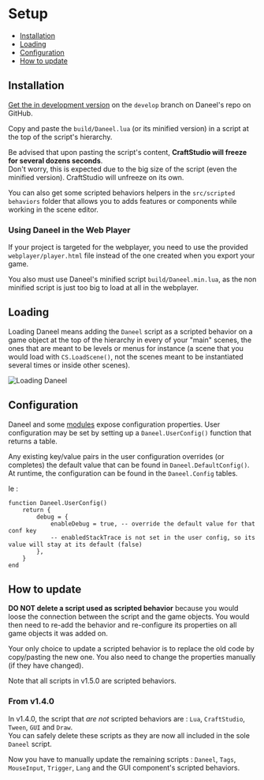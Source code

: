 # Setup

- [Installation](#installation)
- [Loading](#loading)
- [Configuration](#configuration)
- [How to update](#update)


<a name="installation"></a>
## Installation 

[Get the in development version](https://github.com/florentpoujol/Daneel/tree/develop) on the `develop` branch on Daneel's repo on GitHub.

Copy and paste the `build/Daneel.lua` (or its minified version) in a script at the top of the script's hierarchy.  

Be advised that upon pasting the script's content, __CraftStudio will freeze for several dozens seconds__.  
Don't worry, this is expected due to the big size of the script (even the minified version). CraftStudio will unfreeze on its own.

You can also get some scripted behaviors helpers in the `src/scripted behaviors` folder that allows you to adds features or components while working in the scene editor.

### Using Daneel in the Web Player

If your project is targeted for the webplayer, you need to use the provided `webplayer/player.html` file instead of the one created when you export your game.

You also must use Daneel's minified script `build/Daneel.min.lua`, as the non minified script is just too big to load at all in the webplayer.

<a name="loading"></a>
## Loading

Loading Daneel means adding the `Daneel` script as a scripted behavior on a game object at the top of the hierarchy in every of your "main" scenes, the ones that are meant to be levels or menus for instance (a scene that you would load with `CS.LoadScene()`, not the scenes meant to be instantiated several times or inside other scenes).  

![Loading Daneel](img/loading_daneel.jpg)

<a name="configuration"></a>
## Configuration

Daneel and some [modules](modules) expose configuration properties. User configuration may be set by setting up a `Daneel.UserConfig()` function  that returns a table.

Any existing key/value pairs in the user configuration overrides (or completes) the default value that can be found in `Daneel.DefaultConfig()`.  
At runtime, the configuration can be found in the `Daneel.Config` tables.

Ie :

    function Daneel.UserConfig()
        return {
            debug = {
                enableDebug = true, -- override the default value for that conf key
                -- enabledStackTrace is not set in the user config, so its value will stay at its default (false)
            },
        }
    end


<a name="update"></a>
## How to update

__DO NOT delete a script used as scripted behavior__ because you would loose the connection between the script and the game objects. You would then need to re-add the behavior and re-configure its properties on all game objects it was added on.  

Your only choice to update a scripted behavior is to replace the old code by copy/pasting the new one. You also need to change the properties manually (if they have changed).

Note that all scripts in v1.5.0 are scripted behaviors.

### From v1.4.0

In v1.4.0, the script that _are not_ scripted behaviors are : `Lua`, `CraftStudio`, `Tween`, `GUI` and `Draw`.  
You can safely delete these scripts as they are now all included in the sole `Daneel` script.

Now you have to manually update the remaining scripts : `Daneel`, `Tags`, `MouseInput`, `Trigger`, `Lang` and the GUI component's scripted behaviors.
